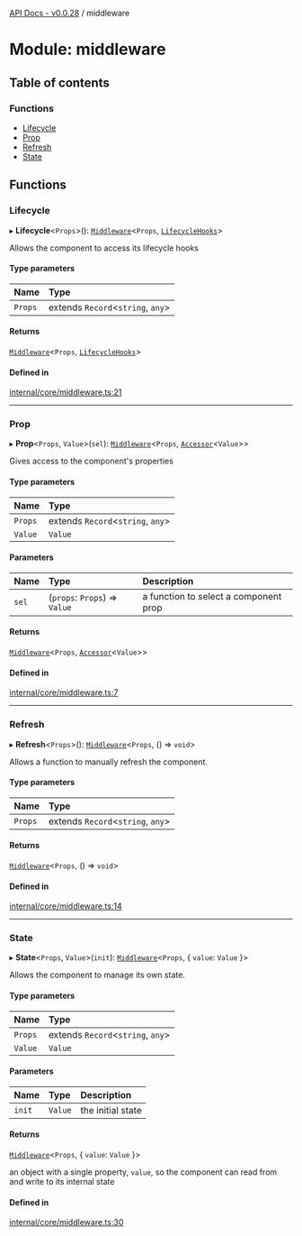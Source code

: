 [API Docs - v0.0.28](../README.md) / middleware

# Module: middleware

## Table of contents

### Functions

- [Lifecycle](middleware.md#lifecycle)
- [Prop](middleware.md#prop)
- [Refresh](middleware.md#refresh)
- [State](middleware.md#state)

## Functions

### Lifecycle

▸ **Lifecycle**<`Props`\>(): [`Middleware`](types.md#middleware)<`Props`, [`LifecycleHooks`](types.md#lifecyclehooks)\>

Allows the component to access its lifecycle hooks

#### Type parameters

| Name | Type |
| :------ | :------ |
| `Props` | extends `Record`<`string`, `any`\> |

#### Returns

[`Middleware`](types.md#middleware)<`Props`, [`LifecycleHooks`](types.md#lifecyclehooks)\>

#### Defined in

[internal/core/middleware.ts:21](https://github.com/nimble-ui/NimbleUI/blob/ed98e21/src/internal/core/middleware.ts#L21)

___

### Prop

▸ **Prop**<`Props`, `Value`\>(`sel`): [`Middleware`](types.md#middleware)<`Props`, [`Accessor`](types.md#accessor)<`Value`\>\>

Gives access to the component's properties

#### Type parameters

| Name | Type |
| :------ | :------ |
| `Props` | extends `Record`<`string`, `any`\> |
| `Value` | `Value` |

#### Parameters

| Name | Type | Description |
| :------ | :------ | :------ |
| `sel` | (`props`: `Props`) => `Value` | a function to select a component prop |

#### Returns

[`Middleware`](types.md#middleware)<`Props`, [`Accessor`](types.md#accessor)<`Value`\>\>

#### Defined in

[internal/core/middleware.ts:7](https://github.com/nimble-ui/NimbleUI/blob/ed98e21/src/internal/core/middleware.ts#L7)

___

### Refresh

▸ **Refresh**<`Props`\>(): [`Middleware`](types.md#middleware)<`Props`, () => `void`\>

Allows a function to manually refresh the component.

#### Type parameters

| Name | Type |
| :------ | :------ |
| `Props` | extends `Record`<`string`, `any`\> |

#### Returns

[`Middleware`](types.md#middleware)<`Props`, () => `void`\>

#### Defined in

[internal/core/middleware.ts:14](https://github.com/nimble-ui/NimbleUI/blob/ed98e21/src/internal/core/middleware.ts#L14)

___

### State

▸ **State**<`Props`, `Value`\>(`init`): [`Middleware`](types.md#middleware)<`Props`, { `value`: `Value`  }\>

Allows the component to manage its own state.

#### Type parameters

| Name | Type |
| :------ | :------ |
| `Props` | extends `Record`<`string`, `any`\> |
| `Value` | `Value` |

#### Parameters

| Name | Type | Description |
| :------ | :------ | :------ |
| `init` | `Value` | the initial state |

#### Returns

[`Middleware`](types.md#middleware)<`Props`, { `value`: `Value`  }\>

an object with a single property, `value`, so the component can read from and write to its internal state

#### Defined in

[internal/core/middleware.ts:30](https://github.com/nimble-ui/NimbleUI/blob/ed98e21/src/internal/core/middleware.ts#L30)
